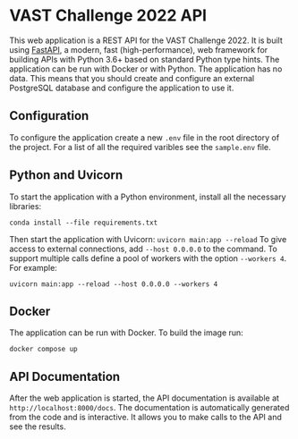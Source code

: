 # VAST Challenge 2022 API
This web application is a REST API for the VAST Challenge 2022. It is built using [FastAPI](https://fastapi.tiangolo.com/), a modern, fast (high-performance), web framework for building APIs with Python 3.6+ based on standard Python type hints.
The application can be run with Docker or with Python.
The application has no data. This means that you should create and configure an external PostgreSQL database and configure the application to use it.

## Configuration
To configure the application create a new ```.env``` file in the root directory of the project. For a list of all the required varibles see the ```sample.env``` file.


## Python and Uvicorn
To start the application with a Python environment, install all the necessary libraries:
```
conda install --file requirements.txt
```
Then start the application with Uvicorn:
```uvicorn main:app --reload```
To give access to external connections, add ```--host 0.0.0.0``` to the command. To support multiple calls define a pool of workers with the option ```--workers 4```. For example:
```
uvicorn main:app --reload --host 0.0.0.0 --workers 4
```

## Docker
The application can be run with Docker. To build the image run:
```
docker compose up
```

## API Documentation
After the web application is started, the API documentation is available at ```http://localhost:8000/docs```. The documentation is automatically generated from the code and is interactive. It allows you to make calls to the API and see the results.